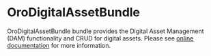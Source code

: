 # OroDigitalAssetBundle

OroDigitalAssetBundle bundle provides the Digital Asset Management (DAM) functionality and CRUD for digital assets. Please see [online documentation](https://doc.oroinc.com/backend/bundles/platform/DigitalAssetBundle/) for more information.